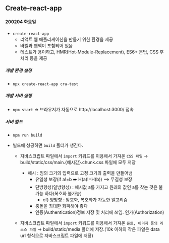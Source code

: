 ## Create-react-app

#### 200204 화요일

- `create-react-app`
  - 리액트 웹 애플리케이션을 만들기 위한 환경을 제공
  - 바벨과 웹팩이 포함되어 있음
  - 테스트가 용이하고, HMR(Hot-Module-Replacement), ES6+ 문법, CSS 후처리 등을 제공



##### 개발 환경 설정

- `npx create-react-app cra-test`

##### 개발 서버 실행

- `npm start` ⇒ 브라우저가 자동으로 http://localhost:3000/ 접속

##### 서버 빌드

- `npm run build`

- 빌드에 성공하면 `build` 폴더가 생긴다.

  - 자바스크립트 파일에서 `import` 키워드를 이용해서 가져온 `CSS 파일` → build/static/css/main.{해시값}.chunk.css 파일에 모두 저장

    - 해시 : 임의 크기의 입력으로 고정 크기의 출력을 만들어냄
      - 유일성 보장(if a!=b :arrow_right: H(a​)!=H(b)) ==> 무결성 보장
      - 단방향성(일방향성) : 해시값 a를 가지고 원래의 값인 a를 찾는 것은 불가능 하다(복호화 불가능)
        - cf) 양방향 : 암호화, 복호화가 가능한 알고리즘
      - 충돌을 최대한 회피해야 좋다 
      - 인증(Authentication)정보 저장 및 처리에 쓰임. 인가(Authorization)

  - 자바스크립트 파일에서 `import` 키워드를 이용해서 가져온 `폰트, 이미지 등의 리소스 파일` → build/static/media 폴더에 저장.(10k 이하의 작은 파일은 data url 형식으로 자바스크립트 파일에 저장)

    
